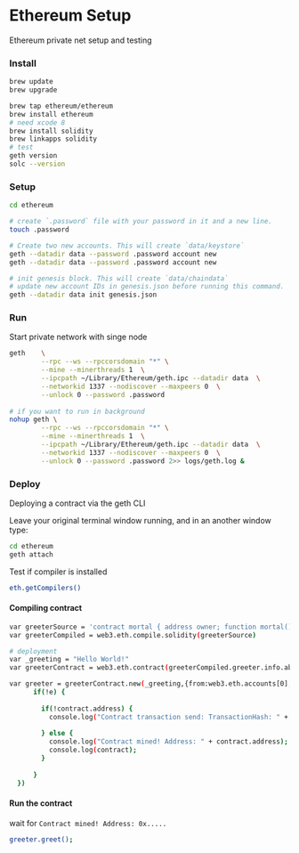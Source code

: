 Ethereum Setup
==============
Ethereum private net setup and testing

### Install

```bash
brew update
brew upgrade

brew tap ethereum/ethereum
brew install ethereum
# need xcode 8
brew install solidity
brew linkapps solidity
# test 
geth version
solc --version
```

### Setup
```bash
cd ethereum

# create `.password` file with your password in it and a new line.
touch .password

# Create two new accounts. This will create `data/keystore`
geth --datadir data --password .password account new
geth --datadir data --password .password account new

# init genesis block. This will create `data/chaindata`
# update new account IDs in genesis.json before running this command.
geth --datadir data init genesis.json
```

### Run 
Start private network with singe node
```bash
geth    \
        --rpc --ws --rpccorsdomain "*" \
        --mine --minerthreads 1  \
        --ipcpath ~/Library/Ethereum/geth.ipc --datadir data  \
        --networkid 1337 --nodiscover --maxpeers 0  \
        --unlock 0 --password .password
        
# if you want to run in background
nohup geth \
        --rpc --ws --rpccorsdomain "*" \
        --mine --minerthreads 1  \
        --ipcpath ~/Library/Ethereum/geth.ipc --datadir data  \
        --networkid 1337 --nodiscover --maxpeers 0  \
        --unlock 0 --password .password 2>> logs/geth.log &
```

### Deploy
Deploying a contract via the geth CLI 
 
Leave your original terminal window running, and in an another window type:
```bash
cd ethereum
geth attach 
```

Test if compiler is installed 
```bash
eth.getCompilers()
```

#### Compiling contract
```bash
var greeterSource = 'contract mortal { address owner; function mortal() { owner = msg.sender; } function kill() { if (msg.sender == owner) selfdestruct(owner); } } contract greeter is mortal { string greeting; function greeter(string _greeting) public { greeting = _greeting; } function greet() constant returns (string) { return greeting; } }'
var greeterCompiled = web3.eth.compile.solidity(greeterSource)

# deployment
var _greeting = "Hello World!"
var greeterContract = web3.eth.contract(greeterCompiled.greeter.info.abiDefinition);

var greeter = greeterContract.new(_greeting,{from:web3.eth.accounts[0], data: greeterCompiled.greeter.code, gas: 300000}, function(e, contract){
      if(!e) {
  
        if(!contract.address) {
          console.log("Contract transaction send: TransactionHash: " + contract.transactionHash + " waiting to be mined...");
  
        } else {
          console.log("Contract mined! Address: " + contract.address);
          console.log(contract);
        }
  
      }
  })
``` 

#### Run the contract
wait for `Contract mined! Address: 0x.....`
```bash
greeter.greet();
``` 
 

